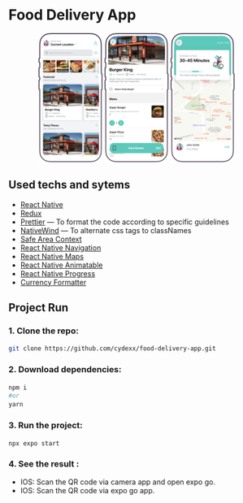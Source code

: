 # Food Delivery App
<div align="center">
  <img src="./assets/mockup1.png" alt="mockup" width="25%" height="25%">
  <img src="./assets/mockup2.png" alt="mockup" width="25%" height="25%">
  <img src="./assets/mockup3.png" alt="mockup" width="25%" height="25%">
</div>

## Used techs and sytems

- [React Native](https://reactnative.dev/)
- [Redux](https://redux.js.org/) 
- [Prettier](https://github.com/prettier/prettier) — To format the code according to specific guidelines
- [NativeWind](https://www.nativewind.dev/) — To alternate css tags to classNames
- [Safe Area Context](https://www.npmjs.com/package/react-native-safe-area-context)  
- [React Native Navigation](https://www.npmjs.com/package/@react-navigation/native)
- [React Native Maps](https://github.com/react-native-maps/react-native-maps) 
- [React Native Animatable](https://github.com/oblador/react-native-animatable) 
- [React Native Progress](https://www.npmjs.com/package/react-native-progress) 
- [Currency Formatter](https://www.npmjs.com/package/currency-formatter) 

## Project Run

### 1. Clone the repo:

```bash
git clone https://github.com/cydexx/food-delivery-app.git
```

### 2. Download dependencies:

```bash
npm i
#or
yarn
```

### 3. Run the project:

```bash
npx expo start
```

### 4. See the result :

- IOS: Scan the QR code via camera app and open expo go.
- IOS: Scan the QR code via expo go app.

